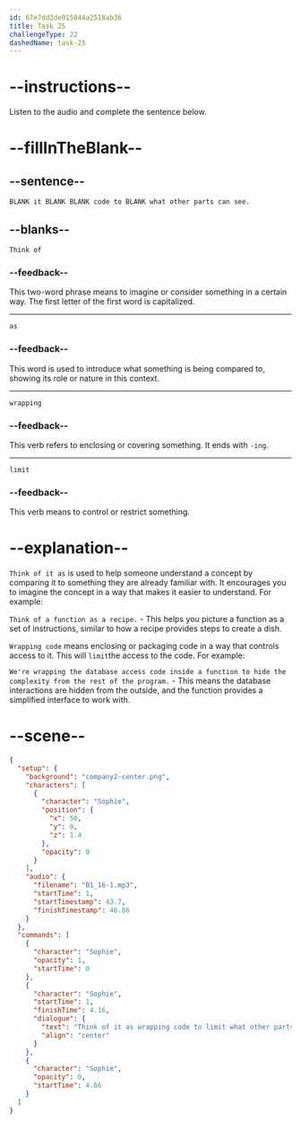 ```yaml
---
id: 67e7dd2de015044a2518ab36
title: Task 25
challengeType: 22
dashedName: task-25
---
```


<!-- (Audio) Sophie: Think of it as wrapping code to limit what other parts can see. -->

# --instructions--

Listen to the audio and complete the sentence below.

# --fillInTheBlank--

## --sentence--

`BLANK it BLANK BLANK code to BLANK what other parts can see.`

## --blanks--

`Think of`

### --feedback--

This two-word phrase means to imagine or consider something in a certain way. The first letter of the first word is capitalized.

---

`as`

### --feedback--

This word is used to introduce what something is being compared to, showing its role or nature in this context.

---

`wrapping`

### --feedback--

This verb refers to enclosing or covering something. It ends with `-ing`.

---

`limit`

### --feedback--

This verb means to control or restrict something.

# --explanation--

`Think of it as` is used to help someone understand a concept by comparing it to something they are already familiar with. It encourages you to imagine the concept in a way that makes it easier to understand. For example:

`Think of a function as a recipe.` - This helps you picture a function as a set of instructions, similar to how a recipe provides steps to create a dish.

`Wrapping code` means enclosing or packaging code in a way that controls access to it. This will `limit`the access to the code. For example:

`We're wrapping the database access code inside a function to hide the complexity from the rest of the program.` - This means the database interactions are hidden from the outside, and the function provides a simplified interface to work with.

# --scene--

```json
{
  "setup": {
    "background": "company2-center.png",
    "characters": [
      {
        "character": "Sophie",
        "position": {
          "x": 50,
          "y": 0,
          "z": 1.4
        },
        "opacity": 0
      }
    ],
    "audio": {
      "filename": "B1_16-1.mp3",
      "startTime": 1,
      "startTimestamp": 43.7,
      "finishTimestamp": 46.86
    }
  },
  "commands": [
    {
      "character": "Sophie",
      "opacity": 1,
      "startTime": 0
    },
    {
      "character": "Sophie",
      "startTime": 1,
      "finishTime": 4.16,
      "dialogue": {
        "text": "Think of it as wrapping code to limit what other parts can see.",
        "align": "center"
      }
    },
    {
      "character": "Sophie",
      "opacity": 0,
      "startTime": 4.66
    }
  ]
}
```
